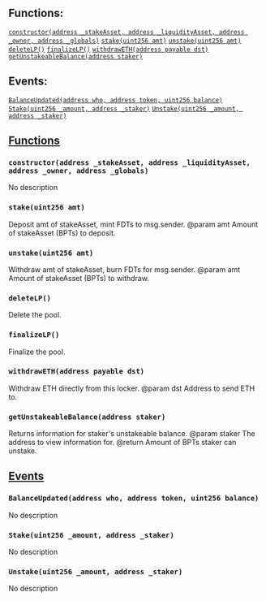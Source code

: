 

## Functions:
[`constructor(address _stakeAsset, address _liquidityAsset, address _owner, address _globals)`](#StakeLocker-constructor-address-address-address-address-)
[`stake(uint256 amt)`](#StakeLocker-stake-uint256-)
[`unstake(uint256 amt)`](#StakeLocker-unstake-uint256-)
[`deleteLP()`](#StakeLocker-deleteLP--)
[`finalizeLP()`](#StakeLocker-finalizeLP--)
[`withdrawETH(address payable dst)`](#StakeLocker-withdrawETH-address-payable-)
[`getUnstakeableBalance(address staker)`](#StakeLocker-getUnstakeableBalance-address-)

## Events:
[`BalanceUpdated(address who, address token, uint256 balance)`](#StakeLocker-BalanceUpdated-address-address-uint256-)
[`Stake(uint256 _amount, address _staker)`](#StakeLocker-Stake-uint256-address-)
[`Unstake(uint256 _amount, address _staker)`](#StakeLocker-Unstake-uint256-address-)

## <u>Functions</u>

### `constructor(address _stakeAsset, address _liquidityAsset, address _owner, address _globals)`
No description

### `stake(uint256 amt)`
Deposit amt of stakeAsset, mint FDTs to msg.sender.
        @param amt Amount of stakeAsset (BPTs) to deposit.

### `unstake(uint256 amt)`
Withdraw amt of stakeAsset, burn FDTs for msg.sender.
        @param amt Amount of stakeAsset (BPTs) to withdraw.

### `deleteLP()`
Delete the pool.

### `finalizeLP()`
Finalize the pool.

### `withdrawETH(address payable dst)`
Withdraw ETH directly from this locker.
        @param dst Address to send ETH to.

### `getUnstakeableBalance(address staker)`
Returns information for staker's unstakeable balance.
        @param staker The address to view information for.
        @return Amount of BPTs staker can unstake.

## <u>Events</u>

### `BalanceUpdated(address who, address token, uint256 balance)`
No description

### `Stake(uint256 _amount, address _staker)`
No description

### `Unstake(uint256 _amount, address _staker)`
No description
